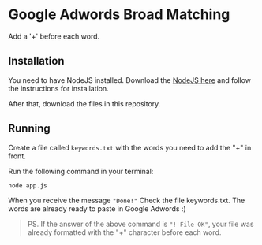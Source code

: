 # Google Adwords Broad Matching

Add a '+' before each word.

## Installation

You need to have NodeJS installed. Download the [NodeJS here](http://nodejs.org/download/) and follow the instructions for installation.

After that, download the files in this repository.

## Running

Create a file called `keywords.txt` with the words you need to add the "+" in front.

Run the following command in your terminal:
```
node app.js
```

When you receive the message `"Done!"` Check the file keywords.txt. The words are already ready to paste in Google Adwords :)

> PS. If the answer of the above command is `"! File OK"`, your file was already formatted with the "+" character before each word.